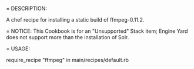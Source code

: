 = DESCRIPTION:

A chef recipe for installing a static build of ffmpeg-0.11.2.

= NOTICE:
This Cookbook is for an "Unsupported" Stack item; Engine Yard does not support more than the installation of Solr.

= USAGE:

require_recipe "ffmpeg" in main/recipes/default.rb
